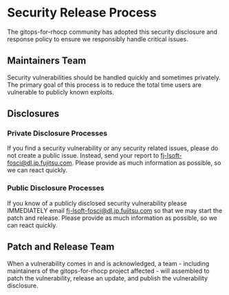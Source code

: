 # Security Release Process

The gitops-for-rhocp community has adopted this security disclosure and response policy to ensure we responsibly handle critical issues.

## Maintainers Team

Security vulnerabilities should be handled quickly and sometimes privately. The primary goal of this process is to reduce the total time users are vulnerable to publicly known exploits.

## Disclosures

### Private Disclosure Processes

If you find a security vulnerability or any security related issues, please do not create a public issue. Instead, send your report to fj-lsoft-fosci@dl.jp.fujitsu.com. Please provide as much information as possible, so we can react quickly.

### Public Disclosure Processes

If you know of a publicly disclosed security vulnerability please IMMEDIATELY email fj-lsoft-fosci@dl.jp.fujitsu.com so that we may start the patch and release. Please provide as much information as possible, so we can react quickly.

## Patch and Release Team

When a vulnerability comes in and is acknowledged, a team - including maintainers of the gitops-for-rhocp project affected - will assembled to patch the vulnerability, release an update, and publish the vulnerability disclosure.
